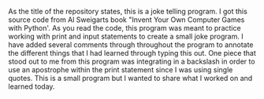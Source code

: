 As the title of the repository states, this is a joke telling program. 
I got this source code from Al Sweigarts book "Invent Your Own Computer Games with Python'.
As you read the code, this program was meant to practice working with print and input statements to create a small joke program. 
I have added several comments through throughout the program to annotate the different things that I had learned through typing this out. 
One piece that stood out to me from this program was integrating in a backslash in order to use an apostrophe within the print statement 
since I was using single quotes. 
This is a small program but I wanted to share what I worked on and learned today. 
